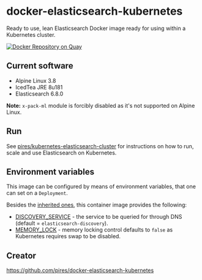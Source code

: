 # docker-elasticsearch-kubernetes

Ready to use, lean Elasticsearch Docker image ready for using within a Kubernetes cluster.

[![Docker Repository on Quay](https://quay.io/repository/boostcom/docker-elasticsearch-kubernetes/status "Docker Repository on Quay")](https://quay.io/repository/boostcom/docker-elasticsearch-kubernetes)

## Current software

* Alpine Linux 3.8
* IcedTea JRE 8u181
* Elasticsearch 6.8.0

**Note:** `x-pack-ml` module is forcibly disabled as it's not supported on Alpine Linux.

## Run

See [pires/kubernetes-elasticsearch-cluster](https://github.com/pires/kubernetes-elasticsearch-cluster) for instructions on how to run, scale and use Elasticsearch on Kubernetes.

## Environment variables

This image can be configured by means of environment variables, that one can set on a `Deployment`.

Besides the [inherited ones](https://github.com/pires/docker-elasticsearch#environment-variables), this container image provides the following:

* [DISCOVERY_SERVICE](https://www.elastic.co/guide/en/elasticsearch/reference/current/modules-discovery-zen.html#unicast) - the service to be queried for through DNS (default = `elasticsearch-discovery`).
* [MEMORY_LOCK](https://www.elastic.co/guide/en/elasticsearch/reference/current/important-settings.html#bootstrap.memory_lock) - memory locking control defaults to `false` as Kubernetes requires swap to be disabled.

## Creator

https://github.com/pires/docker-elasticsearch-kubernetes
